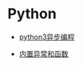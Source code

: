 # Python


* [python3异步编程](https://blog.51cto.com/445153/2138832)

* [内置异常和函数](https://lichangke.github.io/category/#python)


